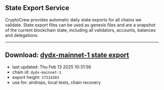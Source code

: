 ## State Export Service
CryptoCrew provides automatic daily state exports for all chains we validate. State export files can be used as genesis files and are a snapshot of the current blockchain state, including all validators, accounts, balances and delegations.

---
**Download: [dydx-mainnet-1 state export](https://dl-tyo.ccvalidators.com/SERVICE/dydx/dydx-mainnet-1_export_37314303.json)**
---

- last updated: Thu Feb 13 2025 10:31:56
- chain id: `dydx-mainnet-1`
- export height: `37314303`
- use for: airdrops, local tests, chain recovery
